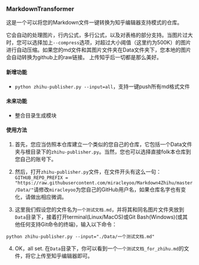 ### MarkdownTransformer

这是一个可以将您的Markdown文件一键转换为知乎编辑器支持模式的仓库。

它会自动的处理图片，行内公式，多行公式，以及对表格的部分支持。当图片过大时，您可以选择加上`--compress`选项，对超过大小阈值（这里约为500K）的图片进行自动压缩。如果您的md文件和其图片文件夹在Data文件夹下，您本地的图片会自动转换为github上的raw链接。
上传知乎后一切都是那么美好。

#### 新增功能
* `python zhihu-publisher.py --input=all`，支持一键push所有md格式文件

#### 未来功能
* 整合目录生成模块

#### 使用方法

1. 首先，您应当仿照本仓库建立一个类似的您自己的仓库，它包括一个Data文件夹与根目录下的`zhihu-publisher.py`。当然，您也可以选择直接folk本仓库到您自己的账号下。

2. 然后，打开`zhihu-publisher.py`文件，在文件开头有这么一句：`GITHUB_REPO_PREFIX = "https://raw.githubusercontent.com/miracleyoo/Markdown4Zhihu/master/Data/"`请修改`miracleyoo`为您自己的GitHub用户名，如果仓库名字也有变化，请做出相应微调。

3. 这里我们假设您的文件名为`一个测试文档.md`，并将其和同名图片文件夹放到`Data`目录下，接着打开terminal(Linux/MacOS)或Git Bash(Windows)(或其他任何支持Git命令的终端)，输入以下命令：

`python zhihu-publisher.py --input="./Data/一个测试文档.md"`

4. OK，all set. 在`Data`目录下，你可以看到一个`一个测试文档_for_zhihu.md`的文件，将它上传至知乎编辑器即可。
